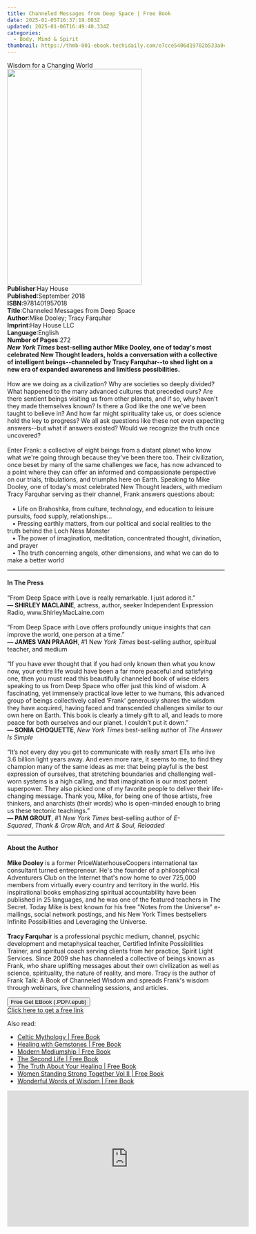 ```yaml
---
title: Channeled Messages from Deep Space | Free Book
date: 2025-01-05T16:37:19.083Z
updated: 2025-01-06T16:49:40.334Z
categories:
  - Body, Mind & Spirit
thumbnail: https://thmb-001-ebook.techidaily.com/e7cce5406d19702b533a0c3b44e578f7b764cbb04d2a03ae69325a1bbdf28490.jpg
---
```

<main id="book-container">
  <div class="flex flex-col">
    <div class="book-brief flex-1 py-6 px-4 sm:p-6 md:py-10 md:px-8">
      <!-- brief-->
      <div class="book-brief-main">Wisdom for a Changing World</div>
    </div>
    <div
      class="book-meta-info flex-1 grid gap-4 col-start-1 col-end-3 row-start-1 sm:mb-6 sm:grid-cols-4 lg:gap-6 lg:col-start-2 lg:row-end-6 lg:row-span-6 lg:mb-0"
    >
      <div
        class="book-meta-info-left place-content-center mt-4 p-4 text-sm leading-6 col-start-2 col-span-2 dark:text-slate-400"
      >
        <img
          class="w-full h-500 object-cover rounded-lg sm:h-255 sm:col-span-2 lg:col-span-full"
          src="https://img-001-ebook.techidaily.com/7e67f14828637f14d4f86590208e5042c6a44da387ca73469393802f11b9cc6c.jpg"
          alt=""
          width="312"
          height="500"
        />
      </div>
      <div
        class="book-meta-info-right mt-2 col-start-1 row-start-2 col-span-3 self-center"
      >
        <!-- meta data  -->
        <div class="flex flex-col px-4 md:px-8">
          <div class="flex-1">
            <strong>Publisher</strong>:<span class="px-2">Hay House</span>
          </div>
          <div class="flex-1">
            <strong>Published</strong>:<span class="px-2">September 2018</span>
          </div>
          <div class="flex-1">
            <strong>ISBN</strong>:<span class="px-2">9781401957018</span>
          </div>
          <div class="flex-1">
            <strong>Title</strong>:<span class="px-2"
              >Channeled Messages from Deep Space</span
            >
          </div>
          <div class="flex-1">
            <strong>Author</strong>:<span class="px-2"
              >Mike Dooley; Tracy Farquhar</span
            >
          </div>
          <div class="flex-1">
            <strong>Imprint</strong>:<span class="px-2">Hay House LLC</span>
          </div>
          <div class="flex-1">
            <strong>Language</strong>:<span class="px-2">English</span>
          </div>
          <div class="flex-1">
            <strong>Number of Pages</strong>:<span class="px-2">272</span>
          </div>
        </div>
      </div>
    </div>
    <div class="book-description flex-1 py-6 px-4 sm:p-6 md:py-10 md:px-8">
      <div class="book-description-main">
        <div accordion-content="" id="description">
          <b
            ><i>New York Times</i> best-selling author Mike Dooley, one of
            today's most celebrated New Thought leaders, holds a conversation
            with a collective of intelligent beings--channeled by Tracy
            Farquhar--to shed light on a new era of expanded awareness and
            limitless possibilities.</b
          >
          <br /><br />How are we doing as a civilization? Why are societies so
          deeply divided? What happened to the many advanced cultures that
          preceded ours? Are there sentient beings visiting us from other
          planets, and if so, why haven't they made themselves known? Is there a
          God like the one we've been taught to believe in? And how far might
          spirituality take us, or does science hold the key to progress? We all
          ask questions like these not even expecting answers--but what if
          answers existed? Would we recognize the truth once uncovered?<br /><br />Enter
          Frank: a collective of eight beings from a distant planet who know
          what we're going through because they've been there too. Their
          civilization, once beset by many of the same challenges we face, has
          now advanced to a point where they can offer an informed and
          compassionate perspective on our trials, tribulations, and triumphs
          here on Earth. Speaking to Mike Dooley, one of today's most celebrated
          New Thought leaders, with medium Tracy Farquhar serving as their
          channel, Frank answers questions about:<br /><br />&nbsp;&nbsp;&nbsp;•&nbsp;Life
          on Brahoshka, from culture, technology, and education to leisure
          pursuits, food supply, relationships...
          <br />&nbsp;&nbsp;&nbsp;•&nbsp;Pressing earthly matters, from our
          political and social realities to the truth behind the Loch Ness
          Monster <br />&nbsp;&nbsp;&nbsp;•&nbsp;The power of imagination,
          meditation, concentrated thought, divination, and prayer
          <br />&nbsp;&nbsp;&nbsp;•&nbsp;The truth concerning angels, other
          dimensions, and what we can do to make a better world
        </div>
        <div class="accordion-fader"></div>
      </div>
    </div>
    <div class="book-excerpts flex-1 py-6 px-4 sm:p-6 md:py-10 md:px-8">
      <!-- excerpts-->
      <div class="book-excerpts-main">
        <hr />
        <h4 class="placeholder placeholder-heading">
          <span>In The Press</span>
        </h4>
        <p>
          “From Deep Space with Love is really remarkable. I just adored it.”<br /><b
            >— SHIRLEY MACLAINE</b
          >, actress, author, seeker&nbsp;Independent Expression Radio,
          www.ShirleyMacLaine.com<br /><br />“From Deep Space with Love offers
          profoundly unique insights that can improve the world, one person at a
          time.”<br /><b>— JAMES VAN PRAAGH</b>, #1 N<i>ew York Times</i
          >&nbsp;best-selling author, spiritual teacher, and medium<br /><br />“If
          you have ever thought that if you had only known then what you know
          now, your entire life would have been a far more peaceful and
          satisfying one, then you must read this beautifully channeled book of
          wise elders speaking to us from Deep Space who offer just this kind of
          wisdom. A fascinating, yet immensely practical love letter to we
          humans, this advanced group of beings collectively called ‘Frank’
          generously shares the wisdom they have acquired, having faced and
          transcended challenges similar to our own here on Earth. This book is
          clearly a timely gift to all, and leads to more peace for both
          ourselves and our planet. I couldn’t put it down.”<br /><b
            >— SONIA CHOQUETTE</b
          >,&nbsp;<i>New York Times</i>&nbsp;best-selling author of&nbsp;<i
            >The Answer Is Simple</i
          >&nbsp;<br /><br />“It’s not every day you get to communicate with
          really smart ETs who live 3.6 billion light years away. And even more
          rare, it seems to me, to find they champion many of the same ideas as
          me: that being playful is the best expression of ourselves, that
          stretching boundaries and challenging well-worn systems is a high
          calling, and that imagination is our most potent superpower. They also
          picked one of my favorite people to deliver their life-changing
          message. Thank you, Mike, for being one of those artists, free
          thinkers, and anarchists (their words) who is open-minded enough to
          bring us these tectonic teachings.”<br /><b>— PAM GROUT</b>,
          #1&nbsp;<i>New York Times&nbsp;</i>best-selling author
          of&nbsp;<i>E-Squared</i>,&nbsp;<i>Thank &amp; Grow Rich</i>,
          and&nbsp;<i>Art &amp; Soul, Reloaded</i>
        </p>
      </div>
    </div>
    <div class="book-about-author flex-1 py-6 px-4 sm:p-6 md:py-10 md:px-8">
      <!-- about author-->
      <div class="book-main-author-main">
        <hr />
        <h4 class="placeholder placeholder-heading">
          <span>About the Author</span>
        </h4>
        <p>
          <b>Mike Dooley</b> is a former PriceWaterhouseCoopers international
          tax consultant turned entrepreneur. He's the founder of a
          philosophical Adventurers Club on the Internet that's now home to over
          725,000 members from virtually every country and territory in the
          world. His inspirational books emphasizing spiritual accountability
          have been published in 25 languages, and he was one of the featured
          teachers in The Secret. Today Mike is best known for his free "Notes
          from the Universe" e-mailings, social network postings, and his New
          York Times bestsellers Infinite Possibilities and Leveraging the
          Universe. <br /><br /><b>Tracy Farquhar</b> is a professional psychic
          medium, channel, psychic development and metaphysical teacher,
          Certified Infinite Possibilities Trainer, and spiritual coach serving
          clients from her practice, Spirit Light Services. Since 2009 she has
          channeled a collective of beings known as Frank, who share uplifting
          messages about their own civilization as well as science,
          spirituality, the nature of reality, and more. Tracy is the author of
          Frank Talk: A Book of Channeled Wisdom and spreads Frank's wisdom
          through webinars, live channeling sessions, and articles.
        </p>
      </div>
    </div>
    <div class="book-free-get flex-1 py-6 px-4 sm:p-6 md:py-10 md:px-8">
      <button
        id="btn-free-get"
        class="bg-blue-500 hover:bg-blue-700 text-white font-bold py-2 px-4 rounded"
      >
        Free Get EBook (.PDF/.epub)
      </button>
      <div id="countdown-display" class="px-2 text-lg mt-2"></div>
      <a
        id="free-link"
        class="hidden bg-blue-500 hover:bg-blue-700 text-white font-bold py-2 px-4 rounded"
        href="https://www.ebooks.com/en-us/book/96334578/channeled-messages-from-deep-space/mike-dooley/"
        target="_blank"
        >Click here to get a free link</a
      >
    </div>
    <script>
      let countdownTime = 0;
      let countdownInterval = null;
      document
        .getElementById('btn-free-get')
        .addEventListener('click', startCountdown);
      function startCountdown() {
        countdownTime = new Date().getTime() + 60000 * 3;
        countdownInterval = setInterval(updateCountdown, 1000);
        document.getElementById('btn-free-get').disabled = true;
        document
          .getElementById('btn-free-get')
          .classList.add('bg-gray-500', 'cursor-not-allowed');
      }
      function updateCountdown() {
        let currentTime = new Date().getTime();
        let timeLeft = countdownTime - currentTime;
        let secondsLeft = Math.floor(timeLeft / 1000);
        document.getElementById('countdown-display').innerHTML =
          `Remaining time: ${secondsLeft} seconds.`;
        if (secondsLeft <= 0) {
          clearInterval(countdownInterval);
          document.getElementById('btn-free-get').classList.add('hidden');
          document.getElementById('free-link').classList.remove('hidden');
          document.getElementById('countdown-display').innerHTML = '';
        }
      }
    </script>
  </div>
</main>

<ins class="adsbygoogle"
      style="display:block"
      data-ad-client="ca-pub-7571918770474297"
      data-ad-slot="8358498916"
      data-ad-format="auto"
      data-full-width-responsive="true"></ins>
    

<span class="atpl-alsoreadstyle">Also read:</span>
<div><ul>
<li><a href="https://novels-ebooks.techidaily.com/210770637-9781959018773-celtic-mythology/"><u>Celtic Mythology | Free Book</u></a></li>
<li><a href="https://novels-ebooks.techidaily.com/210770333-9798886540178-healing-with-gemstones/"><u>Healing with Gemstones | Free Book</u></a></li>
<li><a href="https://novels-ebooks.techidaily.com/210770132-9789152738191-modern-mediumship/"><u>Modern Mediumship | Free Book</u></a></li>
<li><a href="https://novels-ebooks.techidaily.com/210770767-9781684988389-the-second-life/"><u>The Second Life | Free Book</u></a></li>
<li><a href="https://novels-ebooks.techidaily.com/210770098-9781638145448-the-truth-about-your-healing/"><u>The Truth About Your Healing | Free Book</u></a></li>
<li><a href="https://novels-ebooks.techidaily.com/210770227-9781088078938-women-standing-strong-together-vol-ii/"><u>Women Standing Strong Together Vol II | Free Book</u></a></li>
<li><a href="https://novels-ebooks.techidaily.com/210770670-9798886850147-wonderful-words-of-wisdom/"><u>Wonderful Words of Wisdom | Free Book</u></a></li>
</ul></div>

<!-- affiliate ads begin -->
<iframe width="560" height="315" src="https://www.youtube.com/embed/fqBKCGAKHmA?si=OkoaI17nE5qNqTHj" title="YouTube video player" frameborder="0" allow="accelerometer; autoplay; clipboard-write; encrypted-media; gyroscope; picture-in-picture; web-share" referrerpolicy="strict-origin-when-cross-origin" allowfullscreen></iframe>
<!-- affiliate ads end -->

